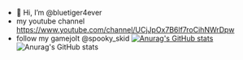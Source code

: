 - 👋 Hi, I’m @bluetiger4ever
- my youtube channel https://www.youtube.com/channel/UCjJpOx7B6lf7roCihNWrDpw
- follow my gamejolt @spooky_skid
[![Anurag's GitHub stats](https://github-readme-stats.vercel.app/api?username=bluetiger4ever)](https://github.com/anuraghazra/github-readme-stats)
![Anurag's GitHub stats](https://github-readme-stats.vercel.app/api?username=bluetiger4ever&show_icons=true)
<!---
bluetiger4ever/bluetiger4ever is a ✨ special ✨ repository because its `README.md` (this file) appears on your GitHub profile.
You can click the Preview link to take a look at your changes.
--->
